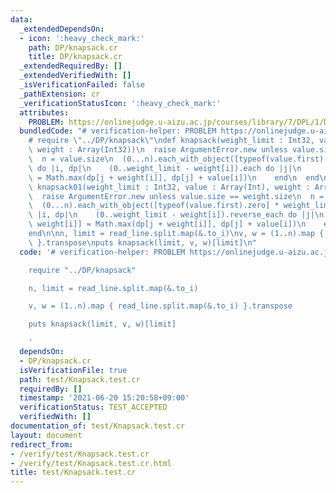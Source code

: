```yaml
---
data:
  _extendedDependsOn:
  - icon: ':heavy_check_mark:'
    path: DP/knapsack.cr
    title: DP/knapsack.cr
  _extendedRequiredBy: []
  _extendedVerifiedWith: []
  _isVerificationFailed: false
  _pathExtension: cr
  _verificationStatusIcon: ':heavy_check_mark:'
  attributes:
    PROBLEM: https://onlinejudge.u-aizu.ac.jp/courses/library/7/DPL/1/DPL_1_C
  bundledCode: "# verification-helper: PROBLEM https://onlinejudge.u-aizu.ac.jp/courses/library/7/DPL/1/DPL_1_C\n\
    # require \"../DP/knapsack\"\ndef knapsack(weight_limit : Int32, value : Array(Int),\
    \ weight : Array(Int32))\n  raise ArgumentError.new unless value.size == weight.size\n\
    \  n = value.size\n  (0...n).each_with_object([typeof(value.first).zero] * weight_limit.succ)\
    \ do |i, dp|\n    (0..weight_limit - weight[i]).each do |j|\n      dp[j + weight[i]]\
    \ = Math.max(dp[j + weight[i]], dp[j] + value[i])\n    end\n  end\nend\n\ndef\
    \ knapsack01(weight_limit : Int32, value : Array(Int), weight : Array(Int32))\n\
    \  raise ArgumentError.new unless value.size == weight.size\n  n = value.size\n\
    \  (0...n).each_with_object([typeof(value.first).zero] * weight_limit.succ) do\
    \ |i, dp|\n    (0..weight_limit - weight[i]).reverse_each do |j|\n      dp[j +\
    \ weight[i]] = Math.max(dp[j + weight[i]], dp[j] + value[i])\n    end\n  end\n\
    end\n\nn, limit = read_line.split.map(&.to_i)\nv, w = (1..n).map { read_line.split.map(&.to_i)\
    \ }.transpose\nputs knapsack(limit, v, w)[limit]\n"
  code: '# verification-helper: PROBLEM https://onlinejudge.u-aizu.ac.jp/courses/library/7/DPL/1/DPL_1_C

    require "../DP/knapsack"

    n, limit = read_line.split.map(&.to_i)

    v, w = (1..n).map { read_line.split.map(&.to_i) }.transpose

    puts knapsack(limit, v, w)[limit]

    '
  dependsOn:
  - DP/knapsack.cr
  isVerificationFile: true
  path: test/Knapsack.test.cr
  requiredBy: []
  timestamp: '2021-06-20 15:20:58+09:00'
  verificationStatus: TEST_ACCEPTED
  verifiedWith: []
documentation_of: test/Knapsack.test.cr
layout: document
redirect_from:
- /verify/test/Knapsack.test.cr
- /verify/test/Knapsack.test.cr.html
title: test/Knapsack.test.cr
---
```

